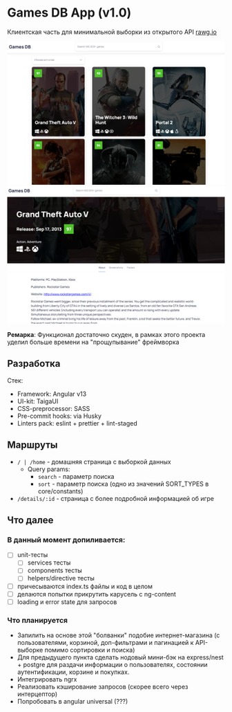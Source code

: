 # Games DB App (v1.0)

Клиентская часть для минимальной выборки из открытого API [rawg.io](https://rawg.io/)

![home_page](./github_assets/homeScreen.png)
![details_page](./github_assets/detailsScreen.png)

**Ремарка**: Функционал достаточно скуден, в рамках этого проекта уделил больше времени на "прощупывание" фреймворка

## Разработка
Стек:
- Framework: Angular v13
- UI-kit: TaigaUI
- CSS-preprocessor: SASS
- Pre-commit hooks: via Husky
- Linters pack: eslint + prettier + lint-staged

## Маршруты

- `/ | /home` - домашняя страница с выборкой данных
  - Query params:
    - `search` - параметр поиска 
    - `sort` - параметр поиска (одно из значений SORT_TYPES в core/constants)
- `/details/:id` - страница с более подробной информацией об игре

## Что далее
### В данный момент допиливается:
- [ ] unit-тесты
  - [ ] services тесты
  - [ ] components тесты
  - [ ] helpers/directive тесты
- [ ] причесываются index.ts файлы и код в целом
- [ ] делаются попытки прикрутить карусель с ng-content
- [ ] loading и error state для запросов
  
### Что планируется
- Запилить на основе этой "болванки" подобие интернет-магазина (с пользователями, корзиной, доп-фильтрами и пагинацией к API-выборке помимо сортировки и поиска)
- Для предыдущего пункта сделать нодовый мини-бэк на express/nest + postgre для раздачи информации о пользователях, состоянии аутентификации, корзине и покупках.
- Интегрировать ngrx
- Реализовать кэширование запросов (скорее всего через интерцептор)
- Попробовать в angular universal (???)

